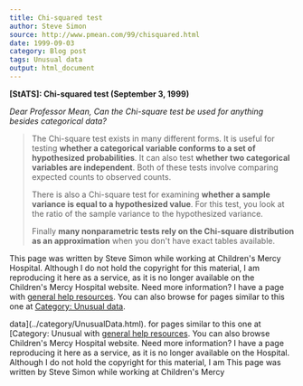 ```yaml
---
title: Chi-squared test
author: Steve Simon
source: http://www.pmean.com/99/chisquared.html
date: 1999-09-03
category: Blog post
tags: Unusual data
output: html_document
---
```

**[StATS]: Chi-squared test (September 3, 1999)**

*Dear Professor Mean, Can the Chi-square test be used for anything
besides categorical data?*

> The Chi-square test exists in many different forms. It is useful for
> testing **whether a categorical variable conforms to a set of
> hypothesized probabilities**. It can also test **whether two
> categorical variables are independent**. Both of these tests involve
> comparing expected counts to observed counts.
>
> There is also a Chi-square test for examining **whether a sample
> variance is equal to a hypothesized value**. For this test, you look
> at the ratio of the sample variance to the hypothesized variance.
>
> Finally **many nonparametric tests rely on the Chi-square distribution
> as an approximation** when you don\'t have exact tables available.

This page was written by Steve Simon while working at Children\'s Mercy
Hospital. Although I do not hold the copyright for this material, I am
reproducing it here as a service, as it is no longer available on the
Children\'s Mercy Hospital website. Need more information? I have a page
with [general help resources](../GeneralHelp.html). You can also browse
for pages similar to this one at [Category: Unusual
data](../category/UnusualData.html).
<!---More--->
data](../category/UnusualData.html).
for pages similar to this one at [Category: Unusual
with [general help resources](../GeneralHelp.html). You can also browse
Children\'s Mercy Hospital website. Need more information? I have a page
reproducing it here as a service, as it is no longer available on the
Hospital. Although I do not hold the copyright for this material, I am
This page was written by Steve Simon while working at Children\'s Mercy

<!---Do not use
**[StATS]: Chi-squared test (September 3, 1999)**
This page was written by Steve Simon while working at Children\'s Mercy
Hospital. Although I do not hold the copyright for this material, I am
reproducing it here as a service, as it is no longer available on the
Children\'s Mercy Hospital website. Need more information? I have a page
with [general help resources](../GeneralHelp.html). You can also browse
for pages similar to this one at [Category: Unusual
data](../category/UnusualData.html).
--->


